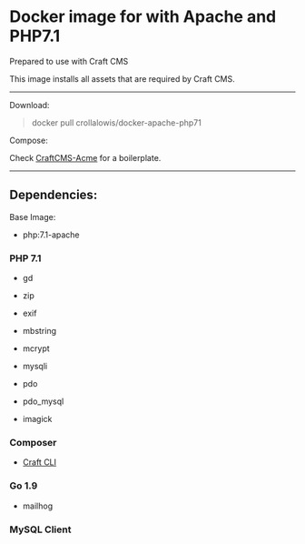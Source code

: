 # Docker image for with Apache and PHP7.1

Prepared to use with Craft CMS

This image installs all assets that are required by Craft CMS.

---

Download:

> docker pull crollalowis/docker-apache-php71


Compose:

Check [CraftCMS-Acme](https://gitlab.com/Burnett01/craftcms-acme) for a boilerplate.

---

## Dependencies:

Base Image:

- php:7.1-apache


### PHP 7.1

- gd 

- zip

- exif

- mbstring

- mcrypt

- mysqli

- pdo

- pdo_mysql

- imagick

### Composer

- [Craft CLI](https://github.com/rsanchez/craft-cli)

### Go 1.9

- mailhog

### MySQL Client